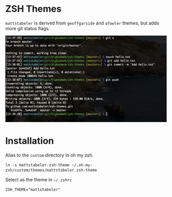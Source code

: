 # ZSH Themes

`mattstabeler` is derived from `geoffgarside` and `afowler` themes, but adds more git status flags. 

![Screenshot showing example](screenshot.png)

# Installation

Alias to the `custom` directory in oh my zsh. 

```
ln -s mattstabeler.zsh-theme ~/.oh-my-zsh/custom/themes/mattstabeler.zsh-theme
```

Select as the theme in `~/.zshrc` 
```
ZSH_THEME="mattstabeler"
```

